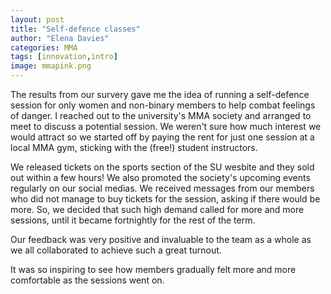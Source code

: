 ```yaml
---
layout: post
title: "Self-defence classes"
author: "Elena Davies"
categories: MMA 
tags: [innovation,intro]
image: mmapink.png
---
```

The results from our survery gave me the idea of running a self-defence session for only women and non-binary members to help combat feelings of danger. I reached out to the university's MMA society and arranged to meet to discuss a potential session. We weren't sure how much interest we would attract so we started off by paying the rent for just one session at a local MMA gym, sticking with the (free!) student instructors. 

We released tickets on the sports section of the SU wesbite and they sold out within a few hours! We also promoted the society's upcoming events regularly on our social medias. We received messages from our members who did not manage to buy tickets for the session, asking if there would be more. So, we decided that such high demand called for more and more sessions, until it became fortnightly for the rest of the term. 

Our feedback was very positive and invaluable to the team as a whole as we all collaborated to achieve such a great turnout. 

It was so inspiring to see how members gradually felt more and more comfortable as the sessions went on.
